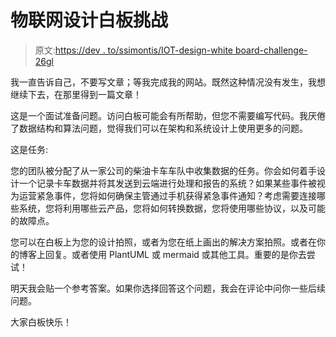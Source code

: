 # 物联网设计白板挑战

> 原文:[https://dev . to/ssimontis/IOT-design-white board-challenge-26gl](https://dev.to/ssimontis/iot-design-whiteboard-challenge-26gl)

我一直告诉自己，不要写文章；等我完成我的网站。既然这种情况没有发生，我想继续下去，在那里得到一篇文章！

这是一个面试准备问题。访问白板可能会有所帮助，但您不需要编写代码。我厌倦了数据结构和算法问题，觉得我们可以在架构和系统设计上使用更多的问题。

这是任务:

您的团队被分配了从一家公司的柴油卡车车队中收集数据的任务。你会如何着手设计一个记录卡车数据并将其发送到云端进行处理和报告的系统？如果某些事件被视为运营紧急事件，您将如何确保主管通过手机获得紧急事件通知？考虑需要连接哪些系统，您将利用哪些云产品，您将如何转换数据，您将使用哪些协议，以及可能的故障点。

您可以在白板上为您的设计拍照，或者为您在纸上画出的解决方案拍照。或者在你的博客上回复。或者使用 PlantUML 或 mermaid 或其他工具。重要的是你去尝试！

明天我会贴一个参考答案。如果你选择回答这个问题，我会在评论中问你一些后续问题。

大家白板快乐！